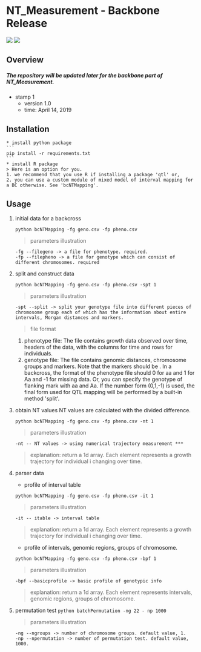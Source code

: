 # NT_Measurement - Backbone Release
![](https://img.shields.io/badge/NT_Measurement-Backbone-519dd9.svg)
![](https://img.shields.io/badge/last_released_date-April_2019-green.svg)
## Overview
##### The repository will be updated later for the backbone part of NT_Measurement.

* stamp 1
    + version 1.0
    + time: April 14, 2019

## Installation
	* install python package
	```
	pip install -r requirements.txt
	```
	* install R package
	> Here is an option for you. 
	1. we recommend that you use R if installing a package 'qtl' or,
	2. you can use a custom module of mixed model of interval mapping for a BC otherwise. See 'bcNTMapping'.

## Usage

1. initial data for a backcross
	```
	python bcNTMapping -fg geno.csv -fp pheno.csv
	```
	> parameters illustration
	```
	-fg --filegeno -> a file for phenotype. required.
	-fp --filepheno -> a file for genotype which can consist of different chromosomes. required
	```

2. split and construct data
	```
	python bcNTMapping -fg geno.csv -fp pheno.csv -spt 1
	```
	> parameters illustration
	```
	-spt --split -> split your genotype file into different pieces of chromosome group each of which has the information about entire intervals, Morgan distances and markers.
	```
	> file format
	1. phenotype file: The file contains growth data observed over time, headers of the data, with the columns for time and rows for individuals.
	2. genotype file: The file contains genomic distances, chromosome groups and markers. Note that the markers should be . In a backcross, the format of the phenotype file should 0 for aa and 1 for Aa and -1 for missing data. Or, you can specify the genotype of flanking mark with aa and Aa. If the number form (0,1,-1) is used, the final form used for QTL mapping will be performed by a built-in method 'split'.

3. obtain NT values
	NT values are calculated with the divided difference.
	```
	python bcNTMapping -fg geno.csv -fp pheno.csv -nt 1
	```
	> parameters illustration
	```
	-nt -- NT values -> using numerical trajectory measurement ***
	```
	> explanation: 
	return a 1d array. Each element represents a growth trajectory for individual i changing over time.

4. parser data
	* profile of interval table 
	```
	python bcNTMapping -fg geno.csv -fp pheno.csv -it 1
	```
	> parameters illustration
	```
	-it -- itable -> interval table
	```
	> explanation: 
	return a 1d array. Each element represents a growth trajectory for individual i changing over time.
	* profile of intervals, genomic regions, groups of chromosome.
	```
	python bcNTMapping -fg geno.csv -fp pheno.csv -bpf 1
	```
	> parameters illustration
	```
	-bpf --basicprofile -> basic profile of genotypic info
	```
	> explanation: 
	return a 1d array. Each element represents intervals, genomic regions, groups of chromosome.

5. permutation test
	```python batchPermutation -ng 22 - np 1000```
	> parameters illustration
	```
	-ng --ngroups -> number of chromosome groups. default value, 1.
	-np --npermutation -> number of permutation test. default value, 1000.
	```